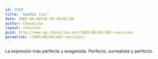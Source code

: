 ```yaml
---
id: 1560
title: 'Sueños (iv)'
date: 2005-06-04T16:59:38+02:00
author: Chavalina
layout: revision
guid: http://www.wp.chavalina.net/2005/06/04/482-revision/
permalink: /2005/06/04/482-revision/
---
```

La expresión más perfecta y exagerada. Perfecto, surrealista y perfecto.